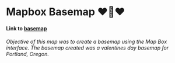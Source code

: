 # Mapbox Basemap :heart::sparkling_heart::heart:
#### Link to [basemap](http://garciahan.github.io/Basemap_MapBox/index.html)
###### Objective of this map was to create a basemap using the Map Box interface. The basemap created was a valentines day basemap for Portland, Oregon.

